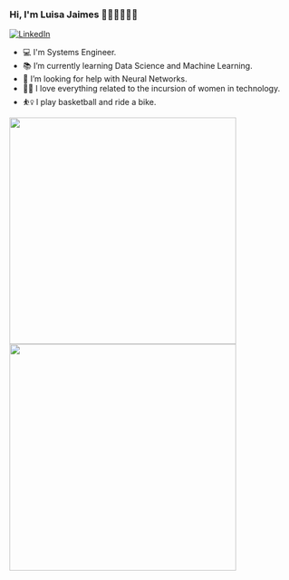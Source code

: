 ### Hi, I'm Luisa Jaimes 👩‍💻👩‍🔬👩‍🎓 


[![LinkedIn](https://img.shields.io/badge/LinkedIn-%230077B5.svg?&style=flat-square&logo=linkedin&logoColor=white)](https://www.linkedin.com/in/luferjapa/)

- 💻 I'm Systems Engineer.
- 📚 I’m currently learning Data Science and Machine Learning.
- 🤔 I’m looking for help with Neural Networks.
- 👩‍🏫 I love everything related to the incursion of women in technology.
- ⛹️‍♀️  I play basketball and ride a bike.

<p align="left">
  <a href="https://github.com/luferjapa"><img width="400" src="https://github-readme-stats.vercel.app/api?username=luferjapa&show_icons=true&theme=tokyonight">
  <a href="https://github.com/luferjapa"><img width="400" src="https://github-readme-stats.vercel.app/api/top-langs/?username=luferjapa&hide=html,scss,css&langs_count=10&layout=compact&theme=tokyonight">

<p>

